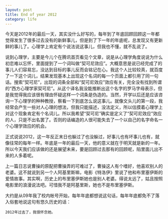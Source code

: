 ```yaml
---
layout: post
title: End of year 2012
category: life
---
```

今天是2012年的最后一天，其实没什么好写的，每年到了年底回顾回顾这一年都觉得发生了很多过去没有的新鲜事儿，但是到了下一年的年底呢，总发现又有更新鲜的事儿了。心理学上肯定有个说法说这事儿，但我也不懂，就不乱说了。

说到心理学，主要是今儿个在腾讯首页看见个文章，说是从心理学角度说说为什么初恋难以忘怀，里面提到了一个词叫做“契可尼效应”。大概意思是说已经完成了的事儿人们容易忘，没达到目标的事儿反而会铭记在心。我这个人比较较真，就百度了一下这个词儿，结果发现基本上出现这个名词的每一个页面上都引用了同一句话。搜索“契可尼”，出现的词条全部和“契可尼效应”效应有关，完全没有找到所谓的“西方心理学家契可尼”。从这个译名我没能推断出这个名字的罗马字母表示，但是我觉得我应该很有理由怀疑这样一个词条是伪造的。当然，开学以后还是应该咨询一下心理学的种种教授，察看一下到底怎么说这事儿。就像文头儿的第一段，我经常会产生一些对人心理的想法，但我只能描述，没法定义，所以估摸着心理学上对这个现象肯定有个名词儿。所以我希望“契可尼”确实是定义了“契可尼效应”效应的人，只是不出名罢了。否则的话编造的人很可能失去了一个以自己的名字命名一个心理学效应的机会。

正式说说2012，这一年反正末日也躲过了也没躲过，好事儿也有坏事儿也有，就像往常的每年一样。年底是一年的最后一天，他的意义就在于明天就是新的一年。所以今天我们应该做的还是展望未来，要是回顾过去那有的回顾呢，陷里面儿出不来的人多着呢。

上一篇日志说曹操的原配把曹操弄的可难过了，曹操这人有个嗜好，他喜欢别人的老婆。这不就说到另一个人阿基里斯嘛，电影《特洛伊》里说了他和布里塞伊斯的爱情故事。其实啊，历史上的布里塞伊斯她也是别人老婆。得说太远了，姑且按照电影里的浪漫说法吧。可惜我不是阿基里斯，她也不是布里塞伊斯。

大约是从09年我了校内帐号开始，每年年底都想说这句话，每年年底都免不了落入俗套地说这句有悠久历史的话：

	2012年过去了，我很怀念她。